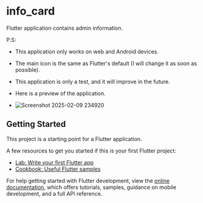 # info_card
Flutter application contains admin information.

P.S:

- This application only works on web and Android devices.

- The main icon is the same as Flutter's default (I will change it as soon as possible).

- This application is only a test, and it will improve in the future.

- Here is a preview of the application.

- ![Screenshot 2025-02-09 234920](https://github.com/user-attachments/assets/649424d4-4031-4a44-a83f-7e9c77eab8bd)


## Getting Started

This project is a starting point for a Flutter application.

A few resources to get you started if this is your first Flutter project:

- [Lab: Write your first Flutter app](https://docs.flutter.dev/get-started/codelab)
- [Cookbook: Useful Flutter samples](https://docs.flutter.dev/cookbook)

For help getting started with Flutter development, view the
[online documentation](https://docs.flutter.dev/), which offers tutorials,
samples, guidance on mobile development, and a full API reference.
